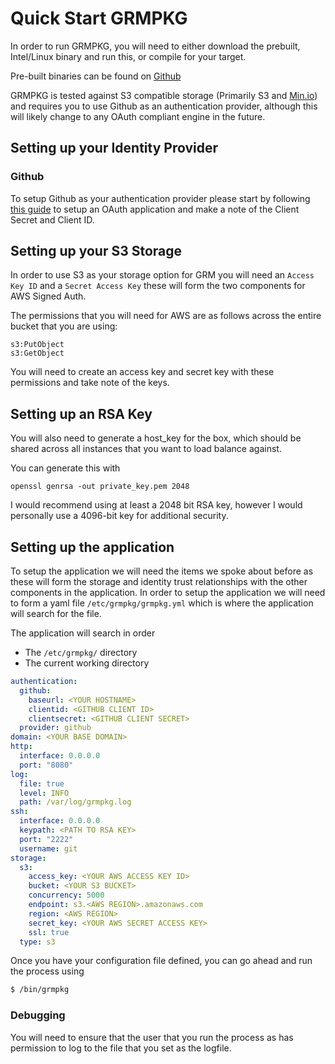 # Quick Start GRMPKG

In order to run GRMPKG, you will need to either download the prebuilt, Intel/Linux binary and run this, or compile for your target.

Pre-built binaries can be found on [Github](https://github.com/Jameslikestea/grm/releases)

GRMPKG is tested against S3 compatible storage (Primarily S3 and [Min.io](https://min.io)) and requires you to use Github as an authentication provider, although this will likely change to any OAuth compliant engine in the future.

## Setting up your Identity Provider

### Github

To setup Github as your authentication provider please start by following [this guide](https://docs.github.com/en/developers/apps/building-oauth-apps/creating-an-oauth-app) to setup an OAuth application and make a note of the Client Secret and Client ID.

## Setting up your S3 Storage

In order to use S3 as your storage option for GRM you will need an `Access Key ID` and a `Secret Access Key` these will form the two components for AWS Signed Auth.

The permissions that you will need for AWS are as follows across the entire bucket that you are using:

```text
s3:PutObject
s3:GetObject
```

You will need to create an access key and secret key with these permissions and take note of the keys.

## Setting up an RSA Key

You will also need to generate a host_key for the box, which should be shared across all instances that you want to load balance against.

You can generate this with

`openssl genrsa -out private_key.pem 2048`

I would recommend using at least a 2048 bit RSA key, however I would personally use a 4096-bit key for additional security.

## Setting up the application

To setup the application we will need the items we spoke about before as these will form the storage and identity trust relationships with the other components in the application. In order to setup the application we will need to form a yaml file `/etc/grmpkg/grmpkg.yml` which is where the application will search for the file.

The application will search in order

* The `/etc/grmpkg/` directory
* The current working directory

```yaml
authentication:
  github:
    baseurl: <YOUR HOSTNAME>
    clientid: <GITHUB CLIENT ID>
    clientsecret: <GITHUB CLIENT SECRET>
  provider: github
domain: <YOUR BASE DOMAIN>
http:
  interface: 0.0.0.0
  port: "8080"
log:
  file: true
  level: INFO
  path: /var/log/grmpkg.log
ssh:
  interface: 0.0.0.0
  keypath: <PATH TO RSA KEY>
  port: "2222"
  username: git
storage:
  s3:
    access_key: <YOUR AWS ACCESS KEY ID>
    bucket: <YOUR S3 BUCKET>
    concurrency: 5000
    endpoint: s3.<AWS REGION>.amazonaws.com
    region: <AWS REGION>
    secret_key: <YOUR AWS SECRET ACCESS KEY>
    ssl: true
  type: s3
```

Once you have your configuration file defined, you can go ahead and run the process using

```bash
$ /bin/grmpkg
```

### Debugging

You will need to ensure that the user that you run the process as has permission to log to the file that you set as the logfile.